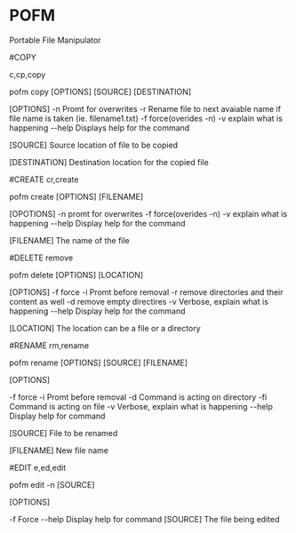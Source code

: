 # POFM
Portable File Manipulator

#COPY

c,cp,copy

pofm copy [OPTIONS] [SOURCE] [DESTINATION]

[OPTIONS]
-n      Promt for overwrites
-r      Rename file to next avaiable name if file name is taken (ie. filename1.txt)
-f      force(overides -n)
-v      explain what is happening
--help  Displays help for the command

[SOURCE]
Source location of file to be copied

[DESTINATION]
Destination location for the copied file

#CREATE
cr,create

pofm create [OPTIONS] [FILENAME]

[OPOTIONS]
-n      promt for overwrites
-f      force(overides -n)
-v      explain what is happening
--help  Display help for the command

[FILENAME]
The name of the file

#DELETE
remove

pofm delete [OPTIONS] [LOCATION]

[OPTIONS]
-f      force
-i      Promt before removal
-r      remove directories and their content as well
-d      remove empty directires
-v      Verbose, explain what is happening
--help  Display help for the command

[LOCATION]
The location can be a file or a directory

#RENAME
rm,rename

pofm rename [OPTIONS] [SOURCE] [FILENAME]

[OPTIONS]

-f      force
-i      Promt before removal
-d      Command is acting on directory
-fi     Command is acting on file
-v      Verbose, explain what is happening
--help  Display help for command

[SOURCE]
File to be renamed

[FILENAME]
New file name

#EDIT
e,ed,edit

pofm edit -n [SOURCE]

[OPTIONS]

-f          Force
--help      Display help for command
[SOURCE]
The file being edited
